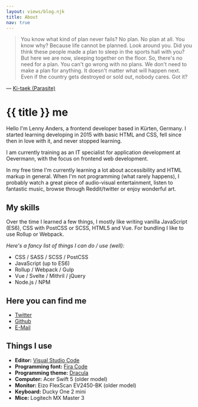 ```yaml
---
layout: views/blog.njk
title: About
nav: true
---
```


> You know what kind of plan never fails? No plan. No plan at all. You know why? Because life cannot be planned. Look around you. Did you think these people made a plan to sleep in the sports hall with you? But here we are now, sleeping together on the floor. So, there's no need for a plan. You can't go wrong with no plans. We don't need to make a plan for anything. It doesn't matter what will happen next. Even if the country gets destroyed or sold out, nobody cares. Got it?

— [Ki-taek (Parasite)](https://www.imdb.com/title/tt6751668/quotes/qt4669228)

# {{ title }} me

Hello I'm Lenny Anders, a frontend developer based in Kürten, Germany. I started learning developing in 2015 with basic HTML and CSS, fell since then in love with it, and never stopped learning.

I am currently training as an IT specialist for application development at Oevermann, with the focus on frontend web development.

In my free time I'm currently learning a lot about accessibility and HTML markup in general. When I'm not programming (what rarely happens), I probably watch a great piece of audio-visual entertainment, listen to fantastic music, browse through Reddit/twitter or enjoy wonderful art.

## My skills

Over the time I learned a few things, I mostly like writing vanilla JavaScript (ES6), CSS with PostCSS or SCSS, HTML5 and Vue. For bundling I like to use Rollup or Webpack.

_Here's a fancy list of things I can do / use (well):_

- CSS / SASS / SCSS / PostCSS
- JavaScript (up to ES6)
- Rollup / Webpack / Gulp
- Vue / Svelte / Mithril / jQuery
- Node.js / NPM

## Here you can find me

- [Twitter](https://twitter.com/5onderling)
- [Github](https://github.com/lennyanders)
- [E-Mail](mailto:contact@lennyanders.dev)

## Things I use

- **Editor:** [Visual Studio Code](https://code.visualstudio.com/)
- **Programming font:** [Fira Code](https://github.com/tonsky/FiraCode)
- **Programming theme:** [Dracula](https://draculatheme.com/)
- **Computer:** Acer Swift 5 (older model)
- **Monitor:** Eizo FlexScan EV2450-BK (older model)
- **Keyboard:** Ducky One 2 mini
- **Mice:** Logitech MX Master 3
